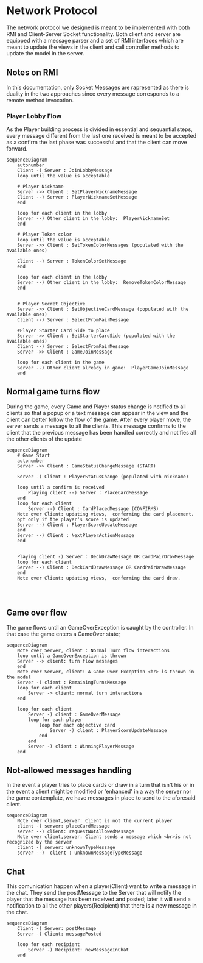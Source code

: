 # Network Protocol
The network protocol we designed is meant to be implemented with both RMI and Client-Server Socket functionality.
Both client and server are equipped with a message parser and a set of RMI interfaces which are meant to update the views in the client and call controller methods to update the model in the server.

## Notes on RMI 
In this documentation, only Socket Messages are rapresented as there is duality in the two approaches since every message corresponds to a remote method invocation.

### Player Lobby Flow
As the Player building process is divided in essential and sequantial steps, every message different from the last one received is meant to be accepted as a confirm the last phase was successful and that the client can move forward.

```mermaid
sequenceDiagram
    autonumber
    Client -) Server : JoinLobbyMessage
    loop until the value is acceptable
    
    # Player Nickname
    Server ->> Client : SetPlayerNicknameMessage
    Client --) Server : PlayerNicknameSetMessage 
    end
    
    loop for each client in the lobby
    Server --) Other client in the lobby:  PlayerNicknameSet
    end

    # Player Token color 
    loop until the value is acceptable
    Server ->> Client : SetTokenColorMessages (populated with the available ones)
    
    Client --) Server : TokenColorSetMessage 
    end
    
    loop for each client in the lobby
    Server --) Other client in the lobby:  RemoveTokenColorMessage
    end


    # Player Secret Objective 
    Server ->> Client : SetObjectiveCardMessage (populated with the available ones)
    Client --) Server : SelectFromPairMessage

    #Player Starter Card Side to place
    Server ->> Client : SetStarterCardSide (populated with the available ones)
    Client --) Server : SelectFromPairMessage
    Server ->> Client : GameJoinMessage
    
    loop for each client in the game
    Server --) Other client already in game:  PlayerGameJoinMessage
    end

```

## Normal game turns flow 
During the game, every Game and Player status change is notified to all clients so that a popup or a text message can appear in the view and the client can better follow the flow of the game. 
After every player move, the server sends a message to all the clients.
This message confirms to the client that the previous message has been handled correctly and notifies all the other clients of the update

```mermaid
sequenceDiagram
    # Game Start
    autonumber
    Server ->> Client : GameStatusChangeMessage (START)
    
    Server -) Client : PlayerStatusChange (populated with nickname)
    
    loop until a confirm is received 
        Playing client --) Server : PlaceCardMessage
    end
    loop for each client
        Server --) Client : CardPlacedMessage (CONFIRMS)
    Note over Client: updating views,  conferming the card placement.
    opt only if the player's score is updated
    Server --) Client : PlayerScoreUpdateMessage
    end
    Server --) Client : NextPlayerActionMessage
    end 
    

    Playing client -) Server : DeckDrawMessage OR CardPairDrawMessage
    loop for each client
    Server --) Client : DeckCardDrawMessage OR CardPairDrawMessage
    end 
    Note over Client: updating views,  conferming the card draw.




```
## Game over flow
The game flows until an GameOverException is caught by the controller. In that case the game enters a GameOver state;
```mermaid
sequenceDiagram
    Note over Server, client : Normal Turn flow interactions
    loop until a GameOverException is thrown
    Server --> client: turn flow messages 
    end 
    Note over Server, client: A Game Over Exception <br> is thrown in the model
    Server -) client : RemainingTurnsMessage 
    loop for each client 
        Server -> client: normal turn interactions 
    end 
    
    loop for each client 
        Server -) client : GameOverMessage
        loop for each player
            loop for each objective card 
                Server -) client : PlayerScoreUpdateMessage
            end 
        end
        Server -) client : WinningPlayerMessage  
    end

```

## Not-allowed messages handling
In the event a player tries to place cards or draw in a turn that isn't his or in the event a client might be modified or 'enhanced' in a way the server nor the game contemplate, we have messages in place to send to the  aforesaid client. 


```mermaid
sequenceDiagram
    Note over client,server: Client is not the current player 
    client -) server: placeCardMessage
    server --) client: requestNotAllowedMessage 
    Note over client,server: Client sends a message which <br>is not recognized by the server
    client -) server: unknownTypeMessage
    server --)  client : unknownMessageTypeMessage

```

## Chat
This comunication happen when a player(Client) want to write a message in the chat. They send the postMessage to the Server that will notify the player that the message has been received and posted; later it will send a notification to all the other players(Recipient) that there is a new message in the chat.
```mermaid
sequenceDiagram
    Client -) Server: postMessage
    Server -) Client: messagePosted

    loop for each recipient
        Server -) Recipient: newMessageInChat
    end
```
